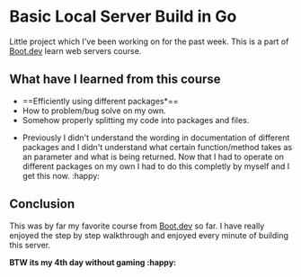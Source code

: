 # Basic Local Server Build in Go
Little project which I've been working on for the past week. 
This is a part of [Boot.dev](https://boot.dev) learn web servers course.
## What have I learned from this course
- ==Efficiently using different packages*==  
- How to problem/bug solve on my own.
- Somehow properly splitting my code into packages and files. 
* Previously I didn't understand the wording in documentation of different packages and I didn't understand what certain function/method takes as an parameter and what is being returned. Now that I had to operate on different packages on my own I had to do this completly by myself and I get this now. :happy:

## Conclusion
This was by far my favorite course from [Boot.dev](https://boot.dev) so far. 
I have really enjoyed the step by step walkthrough and enjoyed every minute of building this server. 


**BTW its my 4th day without gaming :happy:**